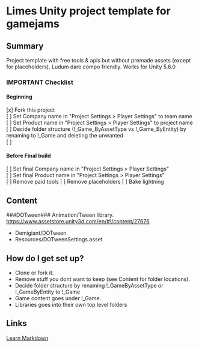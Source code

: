 # Limes Unity project template for gamejams #

## Summary ##
Project template with free tools & apis but without premade assets (except for placeholders). Ludum dare compo friendly.
Works for Unity 5.6.0

### IMPORTANT Checklist ###
#### Beginning ####
[x] Fork this project  
[ ] Set Company name in "Project Settings > Player Settings" to team name  
[ ] Set Product name in "Project Settings > Player Settings" to project name  
[ ] Decide folder structure (!_Game_ByAssetType vs !_Game_ByEntity) by renaming to !_Game and deleting the unwanted  
[ ]   

#### Before Final build ####
[ ] Set final Company name in "Project Settings > Player Settings"  
[ ] Set final Product name in "Project Settings > Player Settings"  
[ ] Remove paid tools
[ ] Remove placeholders
[ ] Bake lightning
## Content ##

###DOTween###
Animation/Tween library.
https://www.assetstore.unity3d.com/en/#!/content/27676

* Demigiant/DOTween
* Resources/DOTweenSettings.asset

## How do I get set up? ##
* Clone or fork it.
* Remove stuff you dont want to keep (see Content for folder locations).
* Decide folder structure by renaming !_GameByAssetType or !_GameByEntity to !_Game
* Game content goes under !_Game. 
* Libraries goes into their own top level folders


## Links ##
[Learn Markdown](https://bitbucket.org/tutorials/markdowndemo)